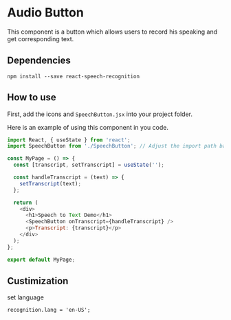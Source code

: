 # Audio Button

This component is a button which allows users to record his speaking and get corresponding text. 

## Dependencies
```shell
npm install --save react-speech-recognition

```



## How to use
First, add the icons and `SpeechButton.jsx` into your project folder.


Here is an example of using this component in you code.
```javascript
import React, { useState } from 'react';
import SpeechButton from './SpeechButton'; // Adjust the import path based on your file structure

const MyPage = () => {
  const [transcript, setTranscript] = useState('');

  const handleTranscript = (text) => {
    setTranscript(text);
  };

  return (
    <div>
      <h1>Speech to Text Demo</h1>
      <SpeechButton onTranscript={handleTranscript} />  
      <p>Transcript: {transcript}</p>
    </div>
  );
};

export default MyPage;

```


## Custimization
set language
```
recognition.lang = 'en-US';
```
